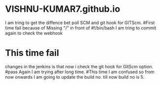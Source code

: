 # VISHNU-KUMAR7.github.io
I am tring to get the diffence bet poll SCM and git hook for GITScm.
#First time fail because of Missing "/" in front of #!/bin/bash
I am tring to commit again to check the webhook 
# This time fail
changes in the jenkins is that now i check the git hook for GitScm option.
#pass
Again I am trying after long time.
#This time I am confused so from now onwards I am going to update the build no.
till now build no is 5.
